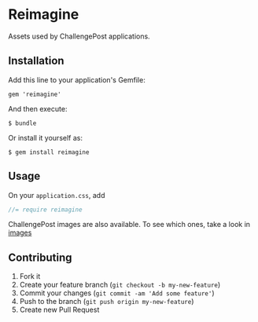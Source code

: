 # Reimagine

Assets used by ChallengePost applications.

## Installation

Add this line to your application's Gemfile:

    gem 'reimagine'

And then execute:

    $ bundle

Or install it yourself as:

    $ gem install reimagine

## Usage

On your `application.css`, add

```scss
//= require reimagine
```

ChallengePost images are also available. To see which ones, take a look in
[images](tree/master/app/assets/images)

## Contributing

1. Fork it
2. Create your feature branch (`git checkout -b my-new-feature`)
3. Commit your changes (`git commit -am 'Add some feature'`)
4. Push to the branch (`git push origin my-new-feature`)
5. Create new Pull Request
